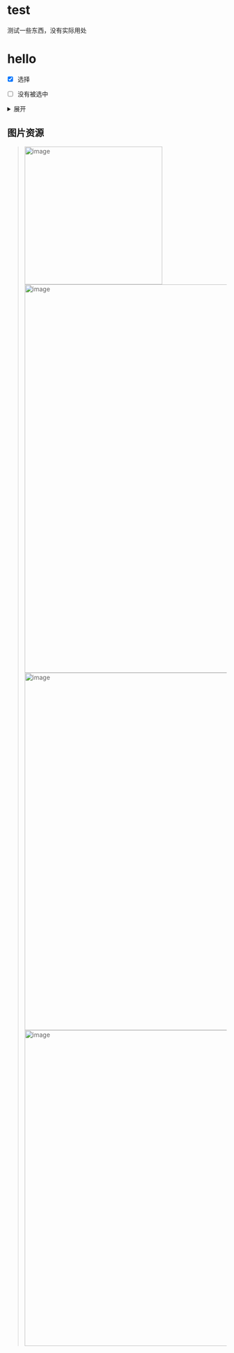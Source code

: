 # test
测试一些东西，没有实际用处



# hello
- [x] 选择
- [ ] 没有被选中



<details>
	<summary>展开</summary>
	<p>
		&emsp;&emsp;这是内容！
	</p>
</details>


## 图片资源
> 
>	<img width="316" alt="image" src="https://github.com/lh11117/test/assets/99455215/c464ef1f-e059-42a4-8ac5-84132cc4f22a">
>	<img width="890" alt="image" src="https://github.com/lh11117/test/assets/99455215/8f988b46-7687-4898-9f64-4331c190140b">
>	<img width="819" alt="image" src="https://github.com/lh11117/test/assets/99455215/e6d87575-5317-41eb-a028-98fcefbf60ec">
>	<img width="724" alt="image" src="https://github.com/lh11117/test/assets/99455215/f5293d8b-9ab7-40eb-ac7c-8f3a2bb5f068">








